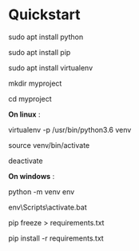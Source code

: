 # Quickstart

sudo apt install python

sudo apt install pip

sudo apt install virtualenv

mkdir myproject

cd myproject

**On linux** :

virtualenv -p /usr/bin/python3.6 venv

source venv/bin/activate

deactivate

**On windows** :

python -m venv env

env\Scripts\activate.bat

pip freeze > requirements.txt

pip install -r requirements.txt
